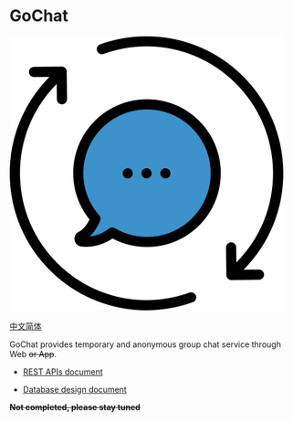 # GoChat

<img class="" src="public/img/chat.png" style="width:480px;height:480px" alt=""/>

[中文简体](README_zh-CN.md)

GoChat provides temporary and anonymous group chat service through Web ~~or App~~.

- [REST APIs document](https://duruyao.github.io/gochat/)

- [Database design document](doc/db_document.md)

~~**Not completed, please stay tuned**~~
